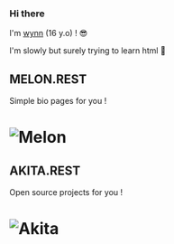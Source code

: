### Hi there

I'm [wynn](https://wynn.rest) (16 y.o) ! :sunglasses:

I'm slowly but surely trying to learn html :ghost:

## MELON.REST
Simple bio pages for you !
# ![Melon](https://cdn.discordapp.com/avatars/921116870730465380/6d5e22b01f2069b79074d0b3978ed5b9.webp)

## AKITA.REST
Open source projects for you !
# ![Akita](https://avatars.githubusercontent.com/u/96380321?s=128&v=4)

